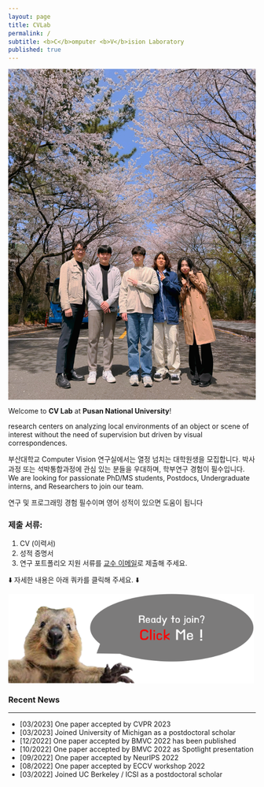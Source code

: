 ```yaml
---
layout: page
title: CVLab
permalink: /
subtitle: <b>C</b>omputer <b>V</b>ision Laboratory
published: true
---
```

<img src="https://raw.githubusercontent.com/pnu-computer-vision-lab/pnu-computer-vision-lab.github.io/main/img/240405_ga.jpeg" width="820" style="display: block; margin: 0 auto;" />


Welcome to **CV Lab** at **Pusan National University**! 

research centers on analyzing local environments of an object or scene of interest without the need of supervision but driven by visual correspondences.

부산대학교 Computer Vision 연구실에서는 열정 넘치는 대학원생을 모집합니다. 박사과정 또는 석박통합과정에 관심 있는 분들을 우대하며, 학부연구 경험이 필수입니다.
We are looking for passionate PhD/MS students, Postdocs, Undergraduate interns, and Researchers to join our team.

연구 및 프로그래밍 경험 필수이며 영어 성적이 있으면 도움이 됩니다

### 제출 서류:
1. CV (이력서)
2. 성적 증명서
3. 연구 포트폴리오
지원 서류를 [교수 이메일](srjeonn@pusan.ac.kr)로 제출해 주세요.

⬇️ 자세한 내용은 아래 쿼카를 클릭해 주세요. ⬇️

<a href="https://github.com/pnu-computer-vision-lab/pnu-computer-vision-lab.github.io/blob/main/people/joinus.md">
    <img src="https://raw.githubusercontent.com/pnu-computer-vision-lab/pnu-computer-vision-lab.github.io/main/img/click.png" width="500" style="display: block; margin-left: 0;" />
</a>


### Recent News
<hr>

- [03/2023] One paper accepted by CVPR 2023
- [03/2023] Joined University of Michigan as a postdoctoral scholar
- [12/2022] One paper accepted by BMVC 2022 has been published
- [10/2022] One paper accepted by BMVC 2022 as Spotlight presentation
- [09/2022] One paper accepted by NeurIPS 2022
- [08/2022] One paper accepted by ECCV workshop 2022
- [03/2022] Joined UC Berkeley / ICSI as a postdoctoral scholar


